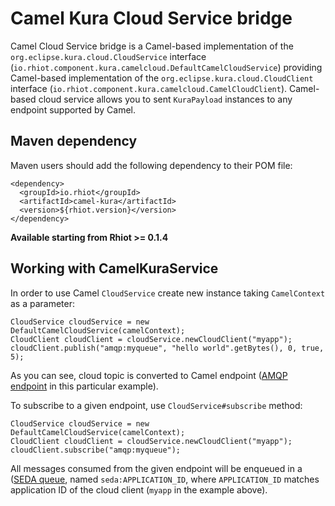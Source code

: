 # Camel Kura Cloud Service bridge

Camel Cloud Service bridge is a Camel-based implementation of the `org.eclipse.kura.cloud.CloudService` interface
(`io.rhiot.component.kura.camelcloud.DefaultCamelCloudService`) providing Camel-based implementation of the
 `org.eclipse.kura.cloud.CloudClient` interface (`io.rhiot.component.kura.camelcloud.CamelCloudClient`). Camel-based
cloud service allows you to sent `KuraPayload` instances to any endpoint supported by Camel.

## Maven dependency

Maven users should add the following dependency to their POM file:

    <dependency>
      <groupId>io.rhiot</groupId>
      <artifactId>camel-kura</artifactId>
      <version>${rhiot.version}</version>
    </dependency>

**Available starting from Rhiot >= 0.1.4**

## Working with CamelKuraService

In order to use Camel `CloudService` create new instance taking `CamelContext` as a parameter:

    CloudService cloudService = new DefaultCamelCloudService(camelContext);
    CloudClient cloudClient = cloudService.newCloudClient("myapp");
    cloudClient.publish("amqp:myqueue", "hello world".getBytes(), 0, true, 5);

As you can see, cloud topic is converted to Camel endpoint ([AMQP endpoint](http://camel.apache.org/amqp) in this
particular example).

To subscribe to a given endpoint, use `CloudService#subscribe` method:

    CloudService cloudService = new DefaultCamelCloudService(camelContext);
    CloudClient cloudClient = cloudService.newCloudClient("myapp");
    cloudClient.subscribe("amqp:myqueue");

All messages consumed from the given endpoint will be enqueued in a ([SEDA queue](http://camel.apache.org/seda), named
`seda:APPLICATION_ID`, where `APPLICATION_ID` matches application ID of the cloud client (`myapp` in the example above).